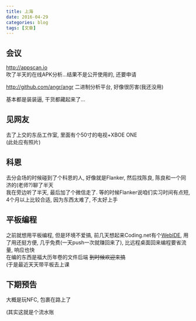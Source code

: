 ```yaml
---
title: 上海
date: 2016-04-29
categories: blog
tags: [文章]
---
```


## 会议
http://appscan.io  
吹了半天的在线APK分析...结果不是公开使用的, 还要申请  

http://github.com/angr/angr
二进制分析平台, 好像很厉害(我还没用)  
<!--more-->
基本都是装装逼, 干货都藏起来了...  

## 见网友
去了上交的东岳工作室, 里面有个50寸的电视+XBOE ONE  
(此处应有照片)  

## 科恩  
去分会场的时候碰到了个科恩的人, 好像就是Flanker, 然后找陈良, 陈良和一个同济的(老师?)聊了半天  
我在旁边听了半天, 最后加了个微信走了. 等的时候Flanker说咱们实习时间有点短, 4个月以上比较合适, 因为东西太难了, 不太好上手  

## 平板编程
之前就想用平板编程, 但是环境不爱搞, 前几天想起来Coding.net有个[WebIDE](https://ide.coding.net/), 用了用还挺方便, 几乎免费(一天push一次就赚回来了), 比远程桌面回来编程要省流量, 响应也快  
在编的东西是福大历年卷的文件后端 <del>到时候欢迎来搞</del>  
(于是最近天天带平板去上课

## 下期预告
大概是玩NFC, 包裹在路上了  

(其实这就是个流水账